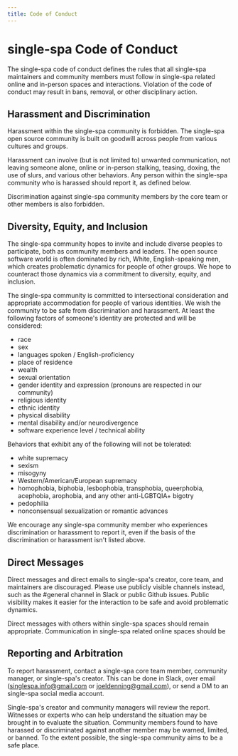 ```yaml
---
title: Code of Conduct
---
```


# single-spa Code of Conduct

The single-spa code of conduct defines the rules that all single-spa maintainers and community members must follow in single-spa related online and in-person spaces and interactions. Violation of the code of conduct may result in bans, removal, or other disciplinary action.

## Harassment and Discrimination

Harassment within the single-spa community is forbidden. The single-spa open source community is built on goodwill across people from various cultures and groups. 

Harassment can involve (but is not limited to) unwanted communication, not leaving someone alone, online or in-person stalking, teasing, doxing, the use of slurs, and various other behaviors. Any person within the single-spa community who is harassed should report it, as defined below.

Discrimination against single-spa community members by the core team or other members is also forbidden.

## Diversity, Equity, and Inclusion

The single-spa community hopes to invite and include diverse peoples to participate, both as community members and leaders. The open source software world is often dominated by rich, White, English-speaking men, which creates problematic dynamics for people of other groups. We hope to counteract those dynamics via a commitment to diversity, equity, and inclusion.

The single-spa community is committed to intersectional consideration and appropriate accommodation for people of various identities. We wish the community to be safe from discrimination and harassment. At least the following factors of someone's identity are protected and will be considered:

- race
- sex
- languages spoken / English-proficiency
- place of residence
- wealth
- sexual orientation
- gender identity and expression (pronouns are respected in our community)
- religious identity
- ethnic identity
- physical disability
- mental disability and/or neurodivergence
- software experience level / technical ability

Behaviors that exhibit any of the following will not be tolerated:

- white supremacy
- sexism
- misogyny
- Western/American/European supremacy
- homophobia, biphobia, lesbophobia, transphobia, queerphobia, acephobia, arophobia, and any other anti-LGBTQIA+ bigotry
- pedophilia
- nonconsensual sexualization or romantic advances

We encourage any single-spa community member who experiences discrimination or harassment to report it, even if the basis of the discrimination or harassment isn't listed above.

## Direct Messages

Direct messages and direct emails to single-spa's creator, core team, and maintainers are discouraged. Please use publicly visible channels instead, such as the #general channel in Slack or public Github issues. Public visibility makes it easier for the interaction to be safe and avoid problematic dynamics.

Direct messages with others within single-spa spaces should remain appropriate. Communication in single-spa related online spaces should be

## Reporting and Arbitration

To report harassment, contact a single-spa core team member, community manager, or single-spa's creator. This can be done in Slack, over email (singlespa.info@gmail.com or joeldenning@gmail.com), or send a DM to an single-spa social media account.

Single-spa's creator and community managers will review the report. Witnesses or experts who can help understand the situation may be brought in to evaluate the situation. Community members found to have harassed or discriminated against another member may be warned, limited, or banned. To the extent possible, the single-spa community aims to be a safe place.